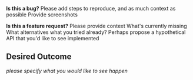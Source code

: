 
**Is this a bug?**
  Please add steps to reproduce, and as much context as possible
  Provide screenshots

**Is this a feature request?**
  Please provide context
  What's currently missing
  What alternatives what you tried already?
  Perhaps propose a hypothetical API that you'd like to see implemented


## Desired Outcome

*please specify what you would like to see happen*

